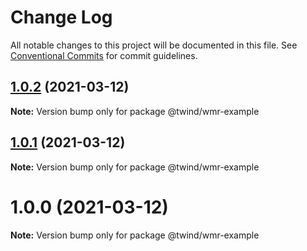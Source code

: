 # Change Log

All notable changes to this project will be documented in this file.
See [Conventional Commits](https://conventionalcommits.org) for commit guidelines.

## [1.0.2](https://github.com/tw-in-js/use-twind-with/compare/@twind/wmr-example@1.0.1...@twind/wmr-example@1.0.2) (2021-03-12)

**Note:** Version bump only for package @twind/wmr-example

## [1.0.1](https://github.com/tw-in-js/use-twind-with/compare/@twind/wmr-example@1.0.0...@twind/wmr-example@1.0.1) (2021-03-12)

**Note:** Version bump only for package @twind/wmr-example

# 1.0.0 (2021-03-12)

**Note:** Version bump only for package @twind/wmr-example

